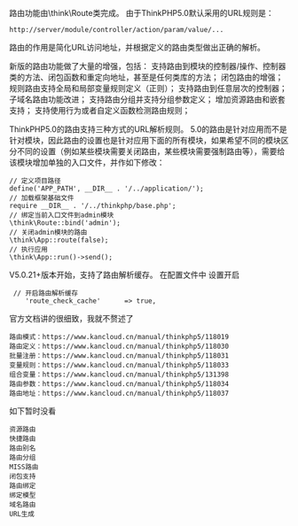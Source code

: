 路由功能由\think\Route类完成。
由于ThinkPHP5.0默认采用的URL规则是：
```
http://server/module/controller/action/param/value/...
```
路由的作用是简化URL访问地址，并根据定义的路由类型做出正确的解析。

新版的路由功能做了大量的增强，包括：
支持路由到模块的控制器/操作、控制器类的方法、闭包函数和重定向地址，甚至是任何类库的方法；
闭包路由的增强；
规则路由支持全局和局部变量规则定义（正则）；
支持路由到任意层次的控制器；
子域名路由功能改进；
支持路由分组并支持分组参数定义；
增加资源路由和嵌套支持；
支持使用行为或者自定义函数检测路由规则；

ThinkPHP5.0的路由支持三种方式的URL解析规则。
5.0的路由是针对应用而不是针对模块，因此路由的设置也是针对应用下面的所有模块，如果希望不同的模块区分不同的设置（例如某些模块需要关闭路由，某些模块需要强制路由等），需要给该模块增加单独的入口文件，并作如下修改：
```
// 定义项目路径
define('APP_PATH', __DIR__ . '/../application/');
// 加载框架基础文件
require __DIR__ . '/../thinkphp/base.php';
// 绑定当前入口文件到admin模块
\think\Route::bind('admin');
// 关闭admin模块的路由
\think\App::route(false);
// 执行应用
\think\App::run()->send();
```
V5.0.21+版本开始，支持了路由解析缓存。
在配置文件中 设置开启
```
 // 开启路由解析缓存
    'route_check_cache'      => true,
```

官方文档讲的很细致，我就不赘述了
```
路由模式：https://www.kancloud.cn/manual/thinkphp5/118019
路由定义：https://www.kancloud.cn/manual/thinkphp5/118030
批量注册：https://www.kancloud.cn/manual/thinkphp5/118031
变量规则：https://www.kancloud.cn/manual/thinkphp5/118033
组合变量：https://www.kancloud.cn/manual/thinkphp5/131398
路由参数：https://www.kancloud.cn/manual/thinkphp5/118034
路由地址：https://www.kancloud.cn/manual/thinkphp5/118037
```
如下暂时没看
```
资源路由
快捷路由
路由别名
路由分组
MISS路由
闭包支持
路由绑定
绑定模型
域名路由
URL生成
```